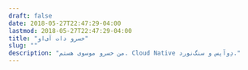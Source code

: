 ```yaml
---
draft: false
date: 2018-05-27T22:47:29-04:00
lastmod: 2018-05-27T22:47:29-04:00
title: "خسرو دات آی‌او"
slug: ""
description: "من خسرو موسوی هستم. Cloud Native دِوآپس و سنگ‌نورد."
---
```

